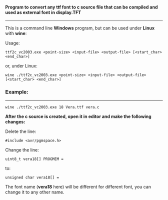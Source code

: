 
#### Program to convert any ttf font to c source file that can be compiled and used as external font in **display.TFT**
---

This is a command line **Windows** program, but can be used under **Linux** with **wine**:

Usage:

```
ttf2c_vc2003.exe <point-size> <input-file> <output-file> [<start_char> <end_char>]
```

or, under Linux:

```
wine ./ttf2c_vc2003.exe <point-size> <input-file> <output-file> [<start_char> <end_char>]
```

### Example:
---

```
wine ./ttf2c_vc2003.exe 18 Vera.ttf vera.c
```

**After the c source is created, open it in editor and make the following changes:**

Delete the line:

```
#include <avr/pgmspace.h>
```

Change the line:

```
uint8_t vera18[] PROGMEM =
```

to:

```
unsigned char vera18[] =
```

The font name (**vera18** here) will be different for different font, you can change it to any other name.

